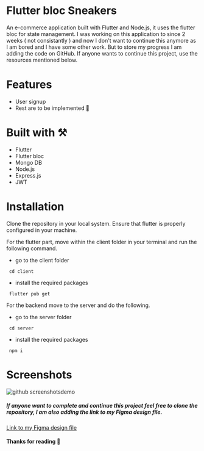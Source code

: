 
# Flutter bloc Sneakers

An e-commerce application built with Flutter and Node.js, it uses the flutter bloc for state management. I was working on this application to since 2 weeks ( not consistantly ) and now I don't want to continue this anymore as I am bored and I have some other work. But to store my progress I am adding the code on GitHub. If anyone wants to continue this project, use the resources mentioned below.

# Features 
- User signup
- Rest are to be implemented 🙂

# Built with ⚒️
- Flutter 
- Flutter bloc
- Mongo DB
- Node.js 
- Express.js 
- JWT

# Installation
Clone the repository in your local system. Ensure that flutter is properly configured in your machine. 

For the flutter part, move within the client folder in your terminal and run the following command.

- go to the client folder
```
 cd client
```
- install the required packages 
```
 flutter pub get
```

For the backend move to the server and do the following.
- go to the server folder
```
 cd server
```
- install the required packages
```
 npm i
```

# Screenshots 
![github screenshotsdemo](https://github.com/sahilchavan94/flutter_bloc_sneakers/assets/142314251/543bea5a-18a7-445f-955b-bccf4ce82ed7)



##### If anyone want to complete and continue this project feel free to clone the repository, I am also adding the link to my Figma design file.


[Link to my Figma design file](https://www.figma.com/file/JFoP3IgdYU23Azlm8BDbwe/flutter_sneakers?type=design&node-id=0%3A1&mode=design&t=Hqv374dMoR3jCXaD-1)


#### Thanks for reading 🎉

